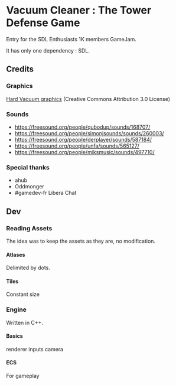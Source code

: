 # Vacuum Cleaner : The Tower Defense Game

Entry for the SDL Enthusiasts 1K members GameJam.

It has only one dependency : SDL.

## Credits

### Graphics

[Hard Vacuum graphics](https://lostgarden.home.blog/2005/03/27/game-post-mortem-hard-vacuum/)
(Creative Commons Attribution 3.0 License)

### Sounds

 * https://freesound.org/people/qubodup/sounds/168707/
 * https://freesound.org/people/simonjsounds/sounds/260003/
 * https://freesound.org/people/derplayer/sounds/587184/
 * https://freesound.org/people/unfa/sounds/565127/
 * https://freesound.org/people/miksmusic/sounds/497710/

### Special thanks

 * ahub
 * Oddmonger
 * #gamedev-fr Libera Chat

## Dev

### Reading Assets

The idea was to keep the assets as they are, no modification.

#### Atlases

Delimited by dots.

#### Tiles

Constant size

### Engine

Written in C++.

#### Basics

renderer inputs camera

#### ECS

For gameplay


